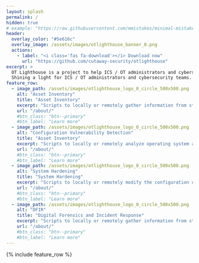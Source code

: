 ```yaml
---
layout: splash
permalink: /
hidden: true
# example: "https://raw.githubusercontent.com/mmistakes/minimal-mistakes/master/docs/_pages/home.md"
header:
  overlay_color: "#5e616c"
  overlay_image: /assets/images/otlighthouse_banner_0.png
  actions:
    - label: "<i class='fas fa-download'></i> Download now"
      url: "https://github.com/cutaway-security/otlighthouse"
excerpt: >
  OT Lighthouse is a project to help ICS / OT administrators and cybersecurity teams.<br />
  Shining a light for ICS / OT administrators and cybersecurity teams.
feature_row:
  - image_path: /assets/images/otlighthouse_logo_0_circle_500x500.png
    alt: "Asset Inventory"
    title: "Asset Inventory"
    excerpt: "Scripts to locally or remotely gather information from standalone workstations and servers."
    url: "/about/"
    #btn_class: "btn--primary"
    #btn_label: "Learn more"
  - image_path: /assets/images/otlighthouse_logo_0_circle_500x500.png
    alt: "Configuration Vulnerability Detection"
    title: "Asset Inventory"
    excerpt: "Scripts to locally or remotely analyze operating system and application configurations for known vulnerabilities on standalone workstations and servers."
    url: "/about/"
    #btn_class: "btn--primary"
    #btn_label: "Learn more"
  - image_path: /assets/images/otlighthouse_logo_0_circle_500x500.png
    alt: "System Hardening"
    title: "System Hardening"
    excerpt: "Scripts to locally or remotely modify the configuration of standalone workstations and servers to reduce exploitable conditions and vulnerabilities."
    url: "/about/"
    #btn_class: "btn--primary"
    #btn_label: "Learn more"
  - image_path: /assets/images/otlighthouse_logo_0_circle_500x500.png
    alt: "DFIR"
    title: "Digital Forensics and Incident Response"
    excerpt: "Scripts to locally or remotely gather information from standalone workstations and servers for incident response efforts."
    url: "/about/"
    #btn_class: "btn--primary"
    #btn_label: "Learn more"
---
```


{% include feature_row %}